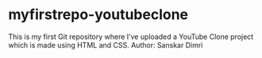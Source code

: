 # myfirstrepo-youtubeclone
This is my first Git repository where I’ve uploaded a YouTube Clone project which is made using HTML and CSS.
Author: Sanskar Dimri
